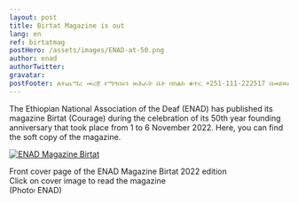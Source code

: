 ```yaml
---
layout: post
title: Birtat Magazine is out
lang: en
ref: birtatmag
postHero: /assets/images/ENAD-at-50.png
author: enad
authorTwitter: 
gravatar: 
postFooter: ለተጨማሪ መረጃ የማኅበሩን ጽሕፈት ቤት በስልክ ቁጥር +251-111-222517 በመደወል ወይም በኤለክትሮኒክ መልዕክት ወደ <a href="mailto:enadet1972@gmail.com">enadet1972@gmail.com</a> በመጻፍ መጠየቅ ይቻላል።
---
```


The Ethiopian National Association of the Deaf (ENAD) has published its magazine Birtat (Courage) during the celebration of its 50th year founding anniversary that took place from 1 to 6 November 2022. Here, you can find the soft copy of the magazine.

<div class="bordered pull-left tiny">
  <a href="{{ base }}/assets/docs/Birtat-Magazine-2022.pdf">
	<img src="{{ base }}/assets/images/Birtat-Magazine-cover-2015-EC.png"
	alt="ENAD Magazine Birtat"
	class='img-responsive center-block' />
    </a>
	<p class="caption text-center">
      Front cover page of the ENAD Magazine Birtat 2022 edition<br/>
      Click on cover image to read the magazine<br/>
    (Photo፡ ENAD)
	</p>
</div>